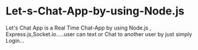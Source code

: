 # Let-s-Chat-App-by-using-Node.js
Let's Chat App is a Real Time Chat-App by using Node.js , Express.js,Socket.io.....user can text or Chat to another user by just simply Login...
